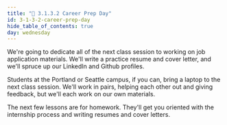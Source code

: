 ```yaml
---
title: "📓 3.1.3.2 Career Prep Day"
id: 3-1-3-2-career-prep-day
hide_table_of_contents: true
day: wednesday
---
```


We're going to dedicate all of the next class session to working on job application materials. We'll write a practice resume and cover letter, and we'll spruce up our LinkedIn and Github profiles.

Students at the Portland or Seattle campus, if you can, bring a laptop to the next class session. We'll work in pairs, helping each other out and giving feedback, but we'll each work on our own materials.

The next few lessons are for homework. They'll get you oriented with the internship process and writing resumes and cover letters.
